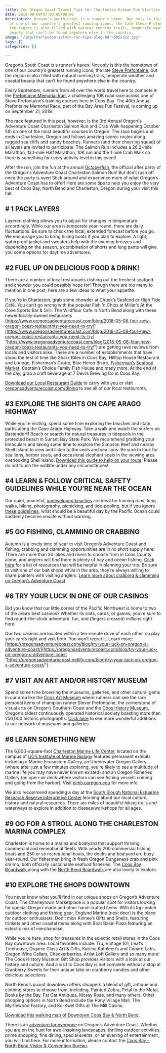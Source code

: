 ```yaml
---
title: Ten Oregon Coast Travel Tips for Charleston Salmon Run Visitors
date: 2019-09-09T07:00:00+00:00
description: Oregon’s South Coast is a runner’s haven. Not only is this the hometown
  of one of our country’s greatest running icons, the late Steve Prefontaine, but
  the region is also filled with natural running trails, temperate weather and coastal
  beauty that can’t be found anywhere else in the country.
image: "/img/charleston-salmon-run-tips-blog-hdr-695x322.jpg"
tags: []
categories: []

---
```

Oregon’s South Coast is a runner’s haven. Not only is this the hometown of one of our country’s greatest running icons, the late [Steve Prefontaine](/steve-prefontaine-story), but the region is also filled with natural running trails, temperate weather and coastal beauty that can’t be found anywhere else in the country.

Every September, runners from all over the world travel here to compete in the [Prefontaine Memorial Run](http://prefontainerun.com/), a challenging 10K road race across one of Steve Prefontaine’s training courses here in Coos Bay. The 40th Annual Prefontaine Memorial Race, part of the Bay Area Fun Festival, is coming up on September 21, 2019.

The race featured in this post, however, is the 3rd Annual Oregon's Adventure Coast Charleston Salmon Run and Crab Walk happening October 5th on one of the most beautiful courses in Oregon. The race begins and ends in Charleston, Oregon and follows amazing scenic routes along rugged sea cliffs and sandy beaches. Runners (and their cheering squad) of all levels are invited to participate. The Salmon Run includes a 26.2-mile Marathon, 13.1-mile Half Marathon, 10K run and the 1 mile Crab Walk so there is something for every activity level in this event!

After the run, join the fun at the annual [Octoberfish](/event/octoberfish), the official after party of the Oregon's Adventure Coast Charleston Salmon Run! But don’t rush off once the party is over! Stick around and experience more of what Oregon’s Adventure Coast has to offer! Here are some tips to help you enjoy the very best of Coos Bay, North Bend and Charleston, Oregon during your visit this fall.

## # 1 PACK LAYERS

Layered clothing allows you to adjust for changes in temperature accordingly. While our area is temperate year-round, there are daily fluctuations. Be sure to check the local, extended forecast before you go. We encourage you to bring hiking boots if you plan to explore. A light, waterproof jacket and sweaters help with the evening breezes and depending on the season, a combination of shorts and long pants will give you some options for daytime adventures.

## #2 FUEL UP ON DELICIOUS FOOD & DRINK!

There are a number of local restaurants dishing out the freshest seafood and chowder you could possibly hope for! Though there are too many to mention in one post, here are a few ideas to whet your appetite.

If you’re in Charleston, grab some chowder at Chuck’s Seafood or High Tide Café. You can’t go wrong with the popular Fish ’n Chips at Miller’s At the Cove Sports Bar & Grill. The Wildflour Cafe in North Bend along with these newer locally-owned restaurants [https://www.oregonsadventurecoast.com/blog/2018-05-08-four-new-oregon-coast-restaurants-you-need-to-try/](https://www.oregonsadventurecoast.com/blog/2018-05-08-four-new-oregon-coast-restaurants-you-need-to-try/ "https://www.oregonsadventurecoast.com/blog/2018-05-08-four-new-oregon-coast-restaurants-you-need-to-try/") are getting rave reviews from locals and visitors alike. There are a number of establishments that have stood the test of time like Shark Bites in Coos Bay, Hilltop House Restaurant and Lounge, Fisherman’s Grotto, Blue Heron Bistro, [Fisherman’s](http://fishermensseafoodmarket.com/) [Seafood Market](http://fishermensseafoodmarket.com/), Captain’s Choice Family Fish House and many more. At the end of the day, grab a craft beverage at 7 Devils Brewing Co in Coos Bay.

[Download our Local Restaurant Guide](https://app.forestry.io/sites/2lzmjp3bn6gdfg/body-media//img/restaurant-brochure-04-19.pdf) to carry with you or visit [oregonsadventurecoast.com/dining](https://oregonsadventurecoast.com/dining/) to see all of our local restaurants.

## #3 EXPLORE THE SIGHTS ON CAPE ARAGO HIGHWAY

While you’re visiting, spend some time exploring the beaches and state parks along the Cape Arago Highway. Take a walk and watch the surfers on Bastendorff Beach or search for natural treasures in tidepools in the protected beach in Sunset Bay State Park. We recommend grabbing your binoculars and taking some time to explore the Simpson Reef and nearby Shell Island to view and listen to the seals and sea lions. Be sure to look for sea lions, harbor seals, and occasional elephant seals in the viewing area overlooking Shell Island. [Download this guide to help on your route](https://www.oregonsadventurecoast.com/img/cape-arago-loop-itinerary-2018.pdf). Please do not touch the wildlife under any circumstances!

## #4 LEARN & FOLLOW CRITICAL SAFETY GUIDELINES WHILE YOU’RE NEAR THE OCEAN

Our quiet, peaceful, [undeveloped beaches](/undeveloped-beaches) are ideal for training runs, long walks, hiking, photography, picnicking, and tide-pooling, but if you ignore [these guidelines](/blog/eight-ways-to-stay-safe-on-the-beaches-along-the-oregon-coast), what should be a beautiful day by the Pacific Ocean could suddenly become unsafe without warning.

## #5 GO FISHING, CLAMMING OR CRABBING

Autumn is a lovely time of year to visit Oregon’s Adventure Coast and fishing, crabbing and clamming opportunities are in no short supply here! There are more than 30 lakes and rivers to choose from in Coos County alone, and anglers will find there is plenty of bay and ocean fishing. [Click here](/fishing) for a list of resources that will be helpful in planning your trip. Be sure to visit one of our bait shops while in the area, they’re always willing to share pointers with visiting anglers. [Learn more about crabbing & clamming on Oregon’s Adventure Coast](/crabbing-clamming).

## #6 TRY YOUR LUCK IN ONE OF OUR CASINOS

Did you know that our little corner of the Pacific Northwest is home to two of the area’s best casinos? Whether its slots, cards, or games, you’re sure to find round-the-clock adventure, fun, and (fingers crossed) millions right here.

Our two casinos are located within a ten-minute drive of each other, so play your cards right and visit both. You won’t regret it. Learn more: [https://oregonsadventurecoast.com/blog/try-your-luck-on-oregon-s-adventure-coast/](https://oregonsadventurecoast.com/blog/try-your-luck-on-oregon-s-adventure-coast "https://oregonsadventurecoast.netlify.com/blog/try-your-luck-on-oregon-s-adventure-coast/")

## #7 VISIT AN ART AND/OR HISTORY MUSEUM

Spend some time browsing the museums, galleries, and other cultural gems in our area like the [Coos Art Museum](http://www.coosart.org/) where runners can see the rare personal items of champion runner Stever Prefontaine, the cornerstone of visual arts on Oregon’s Southern Coast and the [Coos History Museum](https://cooshistory.org/), Oregon’s oldest continuously operated historical society boasting more than 250,000 historic photographs. [Click here](https://oregonsadventurecoast.com/art-history-culture/) to see more wonderful additions to our network of museums and galleries.

## #8 LEARN SOMETHING NEW

The 6,000-square-foot [Charleston Marine Life Center](http://www.charlestonmarinelifecenter.com/), located on the campus of [UO’s Institute of Marine Biology](https://oimb.uoregon.edu/) features permanent exhibits including a Marine Ecosystem Gallery, an Underwater Oregon Gallery (where after just a few minutes exploring, you’re likely to see a multitude of marine life you may have never known existed) and an Oregon Fisheries Gallery (an open-air deck where visitors can see fishing vessels coming and going from the harbor). Visit [oimb.uoregon.edu](https://oimb.uoregon.edu/) for more info.

We also recommend spending a day at the [South Slough National Estuarine Research Reserve Interpretive Center](https://www.oregon.gov/oprd/NATRES/pages/rs_faqcoastal.aspx#What_is_a_Research_Reserve_) learning about our local culture, history and natural resources. There are miles of beautiful hiking trails and waterways to explore in addition to classes/workshops for all ages.

## #9 GO FOR A STROLL ALONG THE CHARLESTON MARINA COMPLEX

Charleston is home to a marina and boatyard that support thriving commercial and recreational fleets. With nearly 200 commercial fishing boats and 250 or so recreational boats, the docks and boatyard are busy year-round. Our fishermen bring in fresh Oregon Dungeness crab and pink shrimp, both officially sustainable seafood fisheries. The [Coos Bay Boardwalk ](https://www.tripadvisor.com/Attraction_Review-g51813-d2043717-Reviews-Coos_Bay_Boardwalk-Coos_Bay_Oregon.html)along with the [North Bend Boardwalk ](https://www.tripadvisor.com/LocationPhotoDirectLink-g51993-i113552277-North_Bend_Oregon.html)are also lovely to explore.

## #10 EXPLORE THE SHOPS DOWNTOWN

You never know what you’ll find in our unique shops on Oregon’s Adventure Coast. The Charleytown Marketplace is a popular spot for visitors looking for special Oregon-made and other hand-crafted items. With its top-notch outdoor clothing and fishing gear, Englund Marine (next door) is the place for outdoor enthusiasts. Don’t miss Kinnee’s Gifts and Shells, featuring trinkets and other coastal items along with Boat Basin Plaza featuring an eclectic mix of merchandise.

While you’re here, shop for treasures in the eclectic retail stores in the Coos Bay downtown area. Local favorites include: Tru, Vintage 101, Leaf’s Treehouse, Organic Glass Art & Gifts, Katrina Kathleen’s and Canard Labs, Oregon Wine Cellars, Checkerberries, Artist Loft Gallery and so many more! The Coos History Museum Gift Shop provides visitors with a look at our history and culture. And a visit to Coos Bay is not complete without a stop at Cranberry Sweets for their unique take on cranberry candies and other delicious selections.

North Bend’s quaint downtown offers shoppers a blend of gift, antique and clothing stores to choose from, including, Painted Zebra, Petal to the Metal, Books by the Bay, Fat Cat Antiques, Mossy Rose, and many others. Other shopping options in North Bend include the Pony Village Mall, The Myrtlewood Factory, and Ko-Kwel Gifts at The Mill Casino.

[Download this walking map of Downtown Coos Bay & North Bend](/img/walking-map-cbnb.pdf).

There is an [adventure for everyone](/adventure) on Oregon’s Adventure Coast. Whether you are on the hunt for awe-inspiring landscapes, thrilling outdoor activities, prime shopping, fine dining, special events, or an evening of entertainment, you will find here. For more information, please contact the [Coos Bay – North Bend Visitor & Convention Bureau](/contact).
